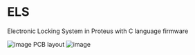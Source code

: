 # ELS
Electronic Locking System in Proteus with C language firmware


![image](https://user-images.githubusercontent.com/95705759/154262027-6ddfba34-a43e-44f9-afd6-7d0bc270dfc9.png)
PCB layout
![image](https://user-images.githubusercontent.com/95705759/154262155-e1f2c1e3-5cae-445d-ab0f-43e38266b0b8.png)
